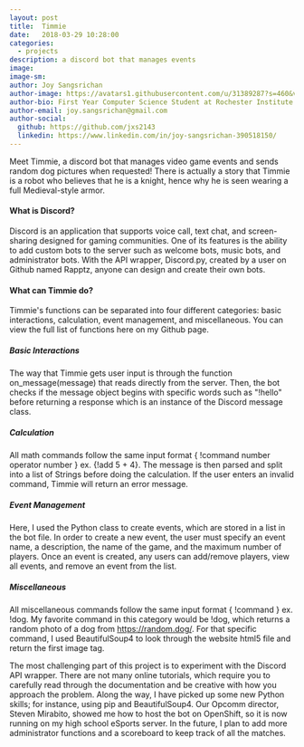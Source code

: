 ```yaml
---
layout: post
title:  Timmie 
date:   2018-03-29 10:28:00
categories: 
  - projects
description: a discord bot that manages events
image: 
image-sm: 
author: Joy Sangsrichan
author-image: https://avatars1.githubusercontent.com/u/31389287?s=460&v=4
author-bio: First Year Computer Science Student at Rochester Institute of Technology
author-email: joy.sangsrichan@gmail.com
author-social:
  github: https://github.com/jxs2143
  linkedin: https://www.linkedin.com/in/joy-sangsrichan-390518150/
---
```

Meet Timmie, a discord bot that manages video game events and sends random dog pictures when requested! There is actually a story that Timmie is a robot who believes that he is a knight, hence why he is seen wearing a full Medieval-style armor. 

#### What is Discord?
Discord is an application that supports voice call, text chat, and screen-sharing designed for gaming communities. One of its features is the ability to add custom bots to the server such as welcome bots, music bots, and administrator bots. With the API wrapper, Discord.py, created by a user on Github named Rapptz, anyone can design and create their own bots. 

#### What can Timmie do?
Timmie's functions can be separated into four different categories: basic interactions, calculation, event management, and miscellaneous. You can view the full list of functions here on my Github page. 

##### Basic Interactions
The way that Timmie gets user input is through the function on_message(message) that reads directly from the server. Then, the bot checks if the message object begins with specific words such as "!hello" before returning a response which is an instance of the Discord message class. 

##### Calculation
All math commands follow the same input format { !command number operator number } ex. {!add 5 + 4}. The message is then parsed and split into a list of Strings before doing the calculation. If the user enters an invalid command, Timmie will return an error message. 

##### Event Management
Here, I used the Python class to create events, which are stored in a list in the bot file. In order to create a new event, the user must specify an event name, a description, the name of the game, and the maximum number of players. Once an event is created, any users can add/remove players, view all events, and remove an event from the list.

##### Miscellaneous
All miscellaneous commands follow the same input format { !command } ex. !dog. My favorite command in this category would be !dog, which returns a random photo of a dog from https://random.dog/. For that specific command, I used BeautifulSoup4 to look through the website html5 file and return the first image tag. 

The most challenging part of this project is to experiment with the Discord API wrapper. There are not many online tutorials, which require you to carefully read through the documentation and be creative with how you approach the problem. Along the way, I have picked up some new Python skills; for instance, using pip and BeautifulSoup4. Our Opcomm director, Steven Mirabito, showed me how to host the bot on OpenShift, so it is now running on my high school eSports server. In the future, I plan to add more administrator functions and a scoreboard to keep track of all the matches.
